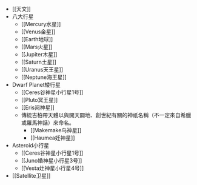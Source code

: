 - [[天文]]
- 八大行星
	- [[Mercury水星]]
	- [[Venus金星]]
	- [[Earth地球]]
	- [[Mars火星]]
	- [[Jupiter木星]]
	- [[Saturn土星]]
	- [[Uranus天王星]]
	- [[Neptune海王星]]
- Dwarf Planet矮行星
	- [[Ceres谷神星小行星1号]]
	- [[Pluto冥王星]]
	- [[Eris阋神星]]
	- 傳統古柏帶天體以與開天闢地、創世紀有關的神祇名稱（不一定來自希臘或羅馬神話）來命名。
		- [[Makemake鸟神星]]
		- [[Haumea妊神星]]
- Asteroid小行星
	- [[Ceres谷神星小行星1号]]
	- [[Juno婚神星小行星3号]]
	- [[Vesta灶神星小行星4号]]
- [[Satellite卫星]]
